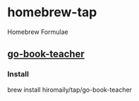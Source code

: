 # homebrew-tap

Homebrew Formulae

## [go-book-teacher](https://github.com/hiromaily/go-book-teacher)
### Install
brew install hiromaily/tap/go-book-teacher
 